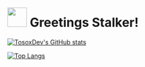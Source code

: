 # <img src="http://img0.reactor.cc/pics/post/STALKER-%D1%80%D0%B0%D0%B7%D0%BD%D0%BE%D0%B5-gif-stalker-gif-2001832.gif" width="44" height="44" /> Greetings Stalker!

[![TosoxDev's GitHub stats](https://github-readme-stats.vercel.app/api?username=TosoxDev&show_icons=true&theme=dark&bg_color=0d1117)](https://github.com/anuraghazra/github-readme-stats)

[![Top Langs](https://github-readme-stats.vercel.app/api/top-langs/?username=TosoxDev&hide=c&theme=dark&bg_color=0d1117)](https://github.com/anuraghazra/github-readme-stats)
